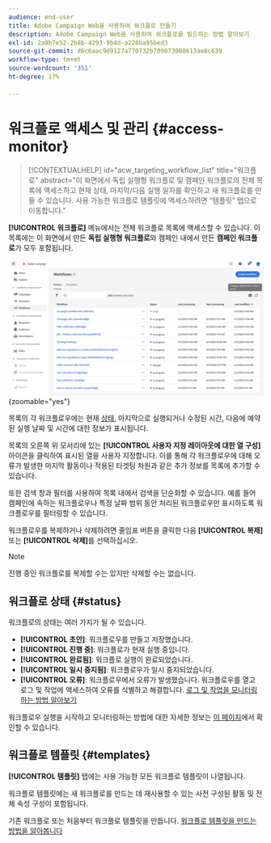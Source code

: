 ```yaml
---
audience: end-user
title: Adobe Campaign Web을 사용하여 워크플로 만들기
description: Adobe Campaign Web을 사용하여 워크플로를 빌드하는 방법 알아보기
exl-id: 2a9b7e52-2b8b-4293-9b4d-a228ba95bed3
source-git-commit: d6c6aac9d9127a770732b709873008613ae8c639
workflow-type: tm+mt
source-wordcount: '351'
ht-degree: 17%

---
```


# 워크플로 액세스 및 관리 {#access-monitor}

>[!CONTEXTUALHELP]
>id="acw_targeting_workflow_list"
>title="워크플로"
>abstract="이 화면에서 독립 실행형 워크플로 및 캠페인 워크플로의 전체 목록에 액세스하고 현재 상태, 마지막/다음 실행 일자를 확인하고 새 워크플로를 만들 수 있습니다. 사용 가능한 워크플로 템플릿에 액세스하려면 “템플릿” 탭으로 이동합니다."

**[!UICONTROL 워크플로]** 메뉴에서는 전체 워크플로 목록에 액세스할 수 있습니다. 이 목록에는 이 화면에서 만든 **독립 실행형 워크플로**&#x200B;와 캠페인 내에서 만든 **캠페인 워크플로**&#x200B;가 모두 포함됩니다.

![독립 실행형 및 캠페인 워크플로우를 표시하는 워크플로우 목록 화면](assets/workflow-list.png){zoomable="yes"}

목록의 각 워크플로우에는 현재 [상태](#status), 마지막으로 실행되거나 수정된 시간, 다음에 예약된 실행 날짜 및 시간에 대한 정보가 표시됩니다.

목록의 오른쪽 위 모서리에 있는 **[!UICONTROL 사용자 지정 레이아웃에 대한 열 구성]** 아이콘을 클릭하여 표시된 열을 사용자 지정합니다. 이를 통해 각 워크플로우에 대해 오류가 발생한 마지막 활동이나 적용된 타겟팅 차원과 같은 추가 정보를 목록에 추가할 수 있습니다.

또한 검색 창과 필터를 사용하여 목록 내에서 검색을 단순화할 수 있습니다. 예를 들어 캠페인에 속하는 워크플로우나 특정 날짜 범위 동안 처리된 워크플로우만 표시하도록 워크플로우를 필터링할 수 있습니다.

워크플로우를 복제하거나 삭제하려면 줄임표 버튼을 클릭한 다음 **[!UICONTROL 복제]** 또는 **[!UICONTROL 삭제]**&#x200B;를 선택하십시오.

>[!NOTE]
>
>진행 중인 워크플로를 복제할 수는 있지만 삭제할 수는 없습니다.

## 워크플로 상태 {#status}

워크플로의 상태는 여러 가지가 될 수 있습니다.

* **[!UICONTROL 초안]**: 워크플로우를 만들고 저장했습니다.
* **[!UICONTROL 진행 중]**: 워크플로가 현재 실행 중입니다.
* **[!UICONTROL 완료됨]**: 워크플로 실행이 완료되었습니다.
* **[!UICONTROL 일시 중지됨]**: 워크플로우가 일시 중지되었습니다.
* **[!UICONTROL 오류]**: 워크플로우에서 오류가 발생했습니다. 워크플로우를 열고 로그 및 작업에 액세스하여 오류를 식별하고 해결합니다. [로그 및 작업을 모니터링하는 방법 알아보기](start-monitor-workflows.md#logs-tasks)

워크플로우 실행을 시작하고 모니터링하는 방법에 대한 자세한 정보는 [이 페이지](start-monitor-workflows.md)에서 확인할 수 있습니다.

## 워크플로 템플릿 {#templates}

**[!UICONTROL 템플릿]** 탭에는 사용 가능한 모든 워크플로 템플릿이 나열됩니다.

워크플로 템플릿에는 새 워크플로를 만드는 데 재사용할 수 있는 사전 구성된 활동 및 전체 속성 구성이 포함됩니다.

기존 워크플로 또는 처음부터 워크플로 템플릿을 만듭니다. [워크플로 템플릿을 만드는 방법을 알아봅니다](create-workflow.md#workflow-templates)